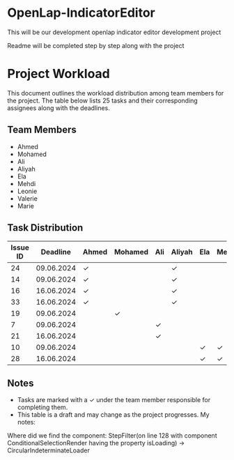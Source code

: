 # OpenLap-IndicatorEditor
This will be our development openlap indicator editor development project

Readme will be completed step by step along with the project



# Project Workload

This document outlines the workload distribution among team members for the project. The table below lists 25 tasks and their corresponding assignees along with the deadlines.

## Team Members
- Ahmed
- Mohamed
- Ali
- Aliyah
- Ela
- Mehdi
- Leonie
- Valerie
- Marie

## Task Distribution

| Issue ID | Deadline   | Ahmed | Mohamed | Ali | Aliyah | Ela | Mehdi | Leonie | Valerie | Marie |
|----------|------------|-------|---------|-----|--------|-----|-------|--------|---------|-------|
| 24        | 09.06.2024 | ✓     |         |     |    ✓    |     |       |      |         |       |
| 14        | 09.06.2024 | ✓     |         |     |    ✓    |     |       |      |         |       |
| 16        | 16.06.2024 | ✓     |         |     |    ✓    |     |       |      |         |       |
| 33        | 16.06.2024 | ✓     |         |     |    ✓    |     |       |      |         |       |
| 19        | 09.06.2024 |       | ✓       |     |        |     |       |    ✓   |         |       |
| 7        | 09.06.2024 |       |          | ✓   |        |     |       |        |   ✓      |       |
| 21        | 16.06.2024 |       |          | ✓   |        |     |       |        |   ✓      |       |
| 10       | 09.06.2024 |       |         |     |        |   ✓  |  ✓     |      |         | ✓      |
| 28       | 16.06.2024 |       |         |     |        |   ✓  |  ✓     |      |         | ✓      |


## Notes
- Tasks are marked with a ✓ under the team member responsible for completing them.
- This table is a draft and may change as the project progresses.
My notes:

Where did we find the component: StepFilter(on line 128 with component ConditionalSelectionRender having the property isLoading) ->
CircularIndeterminateLoader

